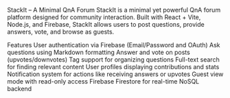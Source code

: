 StackIt – A Minimal QnA Forum
StackIt is a minimal yet powerful QnA forum platform designed for community interaction.
Built with React + Vite, Node.js, and Firebase, StackIt allows users to post questions, provide answers, vote, and browse as guests.

Features
User authentication via Firebase (Email/Password and OAuth)
Ask questions using Markdown formatting
Answer and vote on posts (upvotes/downvotes)
Tag support for organizing questions
Full-text search for finding relevant content
User profiles displaying contributions and stats
Notification system for actions like receiving answers or upvotes
Guest view mode with read-only access
Firebase Firestore for real-time NoSQL backend
